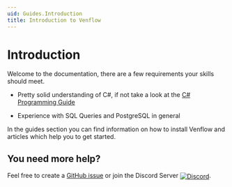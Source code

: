 ```yaml
---
uid: Guides.Introduction
title: Introduction to Venflow
---
```


# Introduction

Welcome to the documentation, there are a few requirements your skills should meet.

- Pretty solid understanding of C#, if not take a look at the [C# Programming Guide](https://docs.microsoft.com/en-us/dotnet/csharp/programming-guide/)

- Experience with SQL Queries and PostgreSQL in general  

In the guides section you can find information on how to install Venflow and articles which help you to get started.

## You need more help?

Feel free to create a [GitHub issue](https://github.com/TwentyFourMinutes/Venflow/issues/) or join the Discord Server <a href="https://discordapp.com/invite/EYKxkce"><img alt="Discord" src="https://discordapp.com/api/guilds/275377268728135680/widget.png" style="margin: 0; vertical-align: middle; "></a>.

